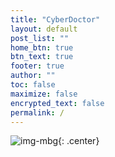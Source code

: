 ```yaml
---
title: "CyberDoctor"
layout: default
post_list: ""
home_btn: true
btn_text: true
footer: true
author: ""
toc: false
maximize: false
encrypted_text: false
permalink: /
---
```


![img-mbg]({{site.url}}{{site.baseurl}}{{site.assets_path}}/img/imgmg.JPG){: .center}
